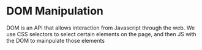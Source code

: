 # DOM Manipulation

DOM  is an API that allows interaction from Javascript through the web.  We use CSS selectors to select certain elements on the page, and then JS with the DOM to mainpulate those elements
